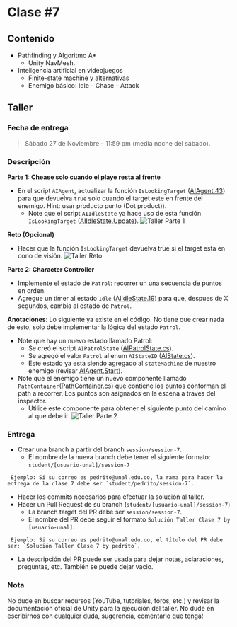 # Clase #7

## Contenido

- Pathfinding y Algoritmo A*
  - Unity NavMesh.
- Inteligencia artificial en videojuegos
  - Finite-state machine y alternativas
  - Enemigo básico: Idle - Chase - Attack

## Taller

### Fecha de entrega
> Sábado 27 de Noviembre - 11:59 pm (media noche del sábado).

### Descripción
**Parte 1: Chease solo cuando el playe resta al frente**
- En el script `AIAgent`, actualizar la función `IsLookingTarget` ([AIAgent.43](https://github.com/UNAL-IntroVideojuegos-2021-2/intro-videogames-2021-2/blob/093764511582c4ccf19f6ce3c845461c02f6767c/Unity/intro-videojuegos-app-2021-2/Assets/Scr/AI/AIAgent.cs#L43)) para que devuelva `true` solo cuando el target este en frente del enemigo. Hint: usar producto punto (Dot product)).
  - Note que el script `AIIdleState` ya hace uso de esta función `IsLookingTarget` ([AIIdleState.Update](https://github.com/UNAL-IntroVideojuegos-2021-2/intro-videogames-2021-2/blob/093764511582c4ccf19f6ce3c845461c02f6767c/Unity/intro-videojuegos-app-2021-2/Assets/Scr/AI/States/AIIdleState.cs#L29)).
    ![Taller Parte 1](./IdleToChase.png "Taller Parte 1")
    
**Reto (Opcional)**
- Hacer que la función `IsLookingTarget` devuelva true si el target esta en cono de visión.
  ![Taller Reto](./IdleToChase_Cone.png "Taller Reto")

**Parte 2: Character Controller**
- Implemente el estado de `Patrol`: recorrer un una secuencia de puntos en orden.
- Agregue un timer al estado `Idle` ([AIIdleState.19](https://github.com/UNAL-IntroVideojuegos-2021-2/intro-videogames-2021-2/blob/093764511582c4ccf19f6ce3c845461c02f6767c/Unity/intro-videojuegos-app-2021-2/Assets/Scr/AI/States/AIIdleState.cs#L19)) para que, despues de X segundos, cambia al estado de `Patrol`.

**Anotaciones**: Lo siguiente ya existe en el código. No tiene que crear nada de esto, solo debe implementar la lógica del estado `Patrol`.
- Note que hay un nuevo estado llamado Patrol:
  - Se creó el script `AIPatrolState` ([AIPatrolState.cs](https://github.com/UNAL-IntroVideojuegos-2021-2/intro-videogames-2021-2/blob/093764511582c4ccf19f6ce3c845461c02f6767c/Unity/intro-videojuegos-app-2021-2/Assets/Scr/AI/States/AIPatrolState.cs#L1)).
  - Se agregó el valor `Patrol` al enum `AIStateID` ([AIState.cs](https://github.com/UNAL-IntroVideojuegos-2021-2/intro-videogames-2021-2/blob/093764511582c4ccf19f6ce3c845461c02f6767c/Unity/intro-videojuegos-app-2021-2/Assets/Scr/AI/AIState.cs#L6)).
  - Este estado ya esta siendo agregado al `stateMachine` de nuestro enemigo (revisar [AIAgent.Start](https://github.com/UNAL-IntroVideojuegos-2021-2/intro-videogames-2021-2/blob/093764511582c4ccf19f6ce3c845461c02f6767c/Unity/intro-videojuegos-app-2021-2/Assets/Scr/AI/AIAgent.cs#L32)).
- Note que el enemigo tiene un nuevo componente llamado `PathContainer`([PathContainer.cs](https://github.com/UNAL-IntroVideojuegos-2021-2/intro-videogames-2021-2/blob/093764511582c4ccf19f6ce3c845461c02f6767c/Unity/intro-videojuegos-app-2021-2/Assets/Scr/AI/PathContainer.cs#L5)) que contiene los puntos conforman el path a recorrer. Los puntos son asignados en la escena a traves del inspector.
  - Utilice este componente para obtener el siguiente punto del camino al que debe ir.
  ![Taller Parte 2](./PathContainer.png "Taller Parte 2")
  

### Entrega
- Crear una branch a partir del branch `session/session-7`.
  - El nombre de la nueva branch debe tener el siguiente formato: `student/[usuario-unal]/session-7`
```
 Ejemplo: Si su correo es pedrito@unal.edu.co, la rama para hacer la entrega de la clase 7 debe ser `student/pedrito/session-7`.
```
- Hacer los commits necesarios para efectuar la solución al taller.
- Hacer un Pull Request de su branch (`student/[usuario-unal]/session-7`)
  - La branch target del PR debe ser `session/session-7`.
  - El nombre del PR debe seguir el formato `Solución Taller Clase 7 by [usuario-unal]`. 
```
 Ejemplo: Si su correo es pedrito@unal.edu.co, el título del PR debe ser: `Solución Taller Clase 7 by pedrito`.
```
  - La descripción del PR puede ser usada para dejar notas, aclaraciones, preguntas, etc. También se puede dejar vacio.

### Nota
No dude en buscar recursos (YouTube, tutoriales, foros, etc.) y revisar la documentación oficial de Unity para la ejecución del taller.
No dude en escribirnos con cualquier duda, sugerencia, comentario que tenga!
